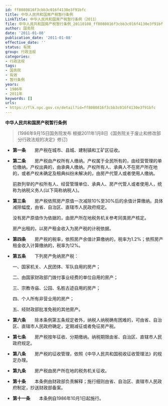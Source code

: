 ```yaml
---
id: ff8080816f3cbb3c016f4130e3f91bfc
title: 中华人民共和国房产税暂行条例
LinkTitle: 中华人民共和国房产税暂行条例（2011）
file: 中华人民共和国房产税暂行条例_20110108_ff8080816f3cbb3c016f4130e3f91bfc.docx
author: 国务院
date: '2011-01-08'
publication_date: '2011-01-08'
effective_date: ''
status: 有效
group: 行政法规
categories:
- 行政法规
tags:
- 国务院
- 有效
- 暂行条例
years:
- 1986年
- 2011年
keywords: []
urls:
- https://flk.npc.gov.cn/detail?id=ff8080816f3cbb3c016f4130e3f91bfc
---
```


**中华人民共和国房产税暂行条例**

> (1986年9月15日国务院发布 根据2011年1月8日《国务院关于废止和修改部分行政法规的决定》修订)

- **第一条**　　房产税在城市、县城、建制镇和工矿区征收。

- **第二条**　　房产税由产权所有人缴纳。产权属于全民所有的，由经营管理的单位缴纳。产权出典的，由承典人缴纳。产权所有人、承典人不在房产所在地的，或者产权未确定及租典纠纷未解决的，由房产代管人或者使用人缴纳。

  前款列举的产权所有人、经营管理单位、承典人、房产代管人或者使用人，统称为纳税义务人(以下简称纳税人)。

- **第三条**　　房产税依照房产原值一次减除10%至30%后的余值计算缴纳。具体减除幅度，由省、自治区、直辖市人民政府规定。

  没有房产原值作为依据的，由房产所在地税务机关参考同类房产核定。

  房产出租的，以房产租金收入为房产税的计税依据。

- **第四条**　　房产税的税率，依照房产余值计算缴纳的，税率为1.2%；依照房产租金收入计算缴纳的，税率为12%。

- **第五条**　　下列房产免纳房产税：

  一、国家机关、人民团体、军队自用的房产；

  二、由国家财政部门拨付事业经费的单位自用的房产；

  三、宗教寺庙、公园、名胜古迹自用的房产；

  四、个人所有非营业用的房产；

  五、经财政部批准免税的其他房产。

- **第六条**　　除本条例第五条规定者外，纳税人纳税确有困难的，可由省、自治区、直辖市人民政府确定，定期减征或者免征房产税。

- **第七条**　　房产税按年征收、分期缴纳。纳税期限由省、自治区、直辖市人民政府规定。

- **第八条**　　房产税的征收管理，依照《中华人民共和国税收征收管理法》的规定办理。

- **第九条**　　房产税由房产所在地的税务机关征收。

- **第十条**　　本条例由财政部负责解释；施行细则由省、自治区、直辖市人民政府制定，抄送财政部备案。

- **第十一条**　　本条例自1986年10月1日起施行。
